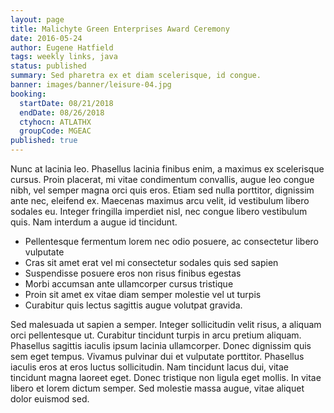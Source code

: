 ```yaml
---
layout: page
title: Malichyte Green Enterprises Award Ceremony
date: 2016-05-24
author: Eugene Hatfield
tags: weekly links, java
status: published
summary: Sed pharetra ex et diam scelerisque, id congue.
banner: images/banner/leisure-04.jpg
booking:
  startDate: 08/21/2018
  endDate: 08/26/2018
  ctyhocn: ATLATHX
  groupCode: MGEAC
published: true
---
```

Nunc at lacinia leo. Phasellus lacinia finibus enim, a maximus ex scelerisque cursus. Proin placerat, mi vitae condimentum convallis, augue leo congue nibh, vel semper magna orci quis eros. Etiam sed nulla porttitor, dignissim ante nec, eleifend ex. Maecenas maximus arcu velit, id vestibulum libero sodales eu. Integer fringilla imperdiet nisl, nec congue libero vestibulum quis. Nam interdum a augue id tincidunt.

* Pellentesque fermentum lorem nec odio posuere, ac consectetur libero vulputate
* Cras sit amet erat vel mi consectetur sodales quis sed sapien
* Suspendisse posuere eros non risus finibus egestas
* Morbi accumsan ante ullamcorper cursus tristique
* Proin sit amet ex vitae diam semper molestie vel ut turpis
* Curabitur quis lectus sagittis augue volutpat gravida.

Sed malesuada ut sapien a semper. Integer sollicitudin velit risus, a aliquam orci pellentesque ut. Curabitur tincidunt turpis in arcu pretium aliquam. Phasellus sagittis iaculis ipsum lacinia ullamcorper. Donec dignissim quis sem eget tempus. Vivamus pulvinar dui et vulputate porttitor. Phasellus iaculis eros at eros luctus sollicitudin. Nam tincidunt lacus dui, vitae tincidunt magna laoreet eget. Donec tristique non ligula eget mollis. In vitae libero et lorem dictum semper. Sed molestie massa augue, vitae aliquet dolor euismod sed.

